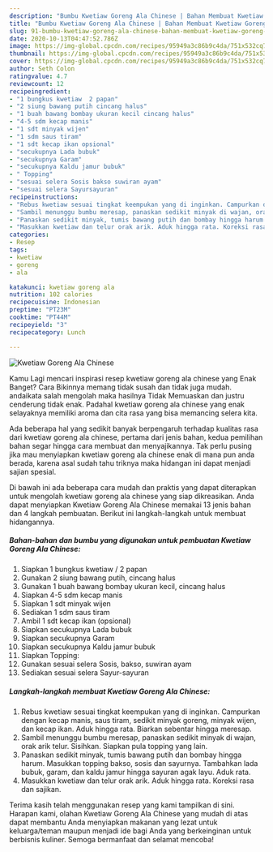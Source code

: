 ```yaml
---
description: "Bumbu Kwetiaw Goreng Ala Chinese | Bahan Membuat Kwetiaw Goreng Ala Chinese Yang Menggugah Selera"
title: "Bumbu Kwetiaw Goreng Ala Chinese | Bahan Membuat Kwetiaw Goreng Ala Chinese Yang Menggugah Selera"
slug: 91-bumbu-kwetiaw-goreng-ala-chinese-bahan-membuat-kwetiaw-goreng-ala-chinese-yang-menggugah-selera
date: 2020-10-13T04:47:52.786Z
image: https://img-global.cpcdn.com/recipes/95949a3c86b9c4da/751x532cq70/kwetiaw-goreng-ala-chinese-foto-resep-utama.jpg
thumbnail: https://img-global.cpcdn.com/recipes/95949a3c86b9c4da/751x532cq70/kwetiaw-goreng-ala-chinese-foto-resep-utama.jpg
cover: https://img-global.cpcdn.com/recipes/95949a3c86b9c4da/751x532cq70/kwetiaw-goreng-ala-chinese-foto-resep-utama.jpg
author: Seth Colon
ratingvalue: 4.7
reviewcount: 12
recipeingredient:
- "1 bungkus kwetiaw  2 papan"
- "2 siung bawang putih cincang halus"
- "1 buah bawang bombay ukuran kecil cincang halus"
- "4-5 sdm kecap manis"
- "1 sdt minyak wijen"
- "1 sdm saus tiram"
- "1 sdt kecap ikan opsional"
- "secukupnya Lada bubuk"
- "secukupnya Garam"
- "secukupnya Kaldu jamur bubuk"
- " Topping"
- "sesuai selera Sosis bakso suwiran ayam"
- "sesuai selera Sayursayuran"
recipeinstructions:
- "Rebus kwetiaw sesuai tingkat keempukan yang di inginkan. Campurkan dengan kecap manis, saus tiram, sedikit minyak goreng, minyak wijen, dan kecap ikan. Aduk hingga rata. Biarkan sebentar hingga meresap."
- "Sambil menunggu bumbu meresap, panaskan sedikit minyak di wajan, orak arik telur. Sisihkan. Siapkan pula topping yang lain."
- "Panaskan sedikit minyak, tumis bawang putih dan bombay hingga harum. Masukkan topping bakso, sosis dan sayurnya. Tambahkan lada bubuk, garam, dan kaldu jamur hingga sayuran agak layu. Aduk rata."
- "Masukkan kwetiaw dan telur orak arik. Aduk hingga rata. Koreksi rasa dan sajikan."
categories:
- Resep
tags:
- kwetiaw
- goreng
- ala

katakunci: kwetiaw goreng ala 
nutrition: 102 calories
recipecuisine: Indonesian
preptime: "PT23M"
cooktime: "PT44M"
recipeyield: "3"
recipecategory: Lunch

---
```



![Kwetiaw Goreng Ala Chinese](https://img-global.cpcdn.com/recipes/95949a3c86b9c4da/751x532cq70/kwetiaw-goreng-ala-chinese-foto-resep-utama.jpg)

Kamu Lagi mencari inspirasi resep kwetiaw goreng ala chinese yang Enak Banget? Cara Bikinnya memang tidak susah dan tidak juga mudah. andaikata salah mengolah maka hasilnya Tidak Memuaskan dan justru cenderung tidak enak. Padahal kwetiaw goreng ala chinese yang enak selayaknya memiliki aroma dan cita rasa yang bisa memancing selera kita.



Ada beberapa hal yang sedikit banyak berpengaruh terhadap kualitas rasa dari kwetiaw goreng ala chinese, pertama dari jenis bahan, kedua pemilihan bahan segar hingga cara membuat dan menyajikannya. Tak perlu pusing jika mau menyiapkan kwetiaw goreng ala chinese enak di mana pun anda berada, karena asal sudah tahu triknya maka hidangan ini dapat menjadi sajian spesial.


Di bawah ini ada beberapa cara mudah dan praktis yang dapat diterapkan untuk mengolah kwetiaw goreng ala chinese yang siap dikreasikan. Anda dapat menyiapkan Kwetiaw Goreng Ala Chinese memakai 13 jenis bahan dan 4 langkah pembuatan. Berikut ini langkah-langkah untuk membuat hidangannya.

<!--inarticleads1-->

##### Bahan-bahan dan bumbu yang digunakan untuk pembuatan Kwetiaw Goreng Ala Chinese:

1. Siapkan 1 bungkus kwetiaw / 2 papan
1. Gunakan 2 siung bawang putih, cincang halus
1. Gunakan 1 buah bawang bombay ukuran kecil, cincang halus
1. Siapkan 4-5 sdm kecap manis
1. Siapkan 1 sdt minyak wijen
1. Sediakan 1 sdm saus tiram
1. Ambil 1 sdt kecap ikan (opsional)
1. Siapkan secukupnya Lada bubuk
1. Siapkan secukupnya Garam
1. Siapkan secukupnya Kaldu jamur bubuk
1. Siapkan  Topping:
1. Gunakan sesuai selera Sosis, bakso, suwiran ayam
1. Sediakan sesuai selera Sayur-sayuran




<!--inarticleads2-->

##### Langkah-langkah membuat Kwetiaw Goreng Ala Chinese:

1. Rebus kwetiaw sesuai tingkat keempukan yang di inginkan. Campurkan dengan kecap manis, saus tiram, sedikit minyak goreng, minyak wijen, dan kecap ikan. Aduk hingga rata. Biarkan sebentar hingga meresap.
1. Sambil menunggu bumbu meresap, panaskan sedikit minyak di wajan, orak arik telur. Sisihkan. Siapkan pula topping yang lain.
1. Panaskan sedikit minyak, tumis bawang putih dan bombay hingga harum. Masukkan topping bakso, sosis dan sayurnya. Tambahkan lada bubuk, garam, dan kaldu jamur hingga sayuran agak layu. Aduk rata.
1. Masukkan kwetiaw dan telur orak arik. Aduk hingga rata. Koreksi rasa dan sajikan.




Terima kasih telah menggunakan resep yang kami tampilkan di sini. Harapan kami, olahan Kwetiaw Goreng Ala Chinese yang mudah di atas dapat membantu Anda menyiapkan makanan yang lezat untuk keluarga/teman maupun menjadi ide bagi Anda yang berkeinginan untuk berbisnis kuliner. Semoga bermanfaat dan selamat mencoba!
